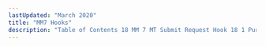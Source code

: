 ```yaml
---
lastUpdated: "March 2020"
title: "MM7 Hooks"
description: "Table of Contents 18 MM 7 MT Submit Request Hook 18 1 Purpose 18 2 Interface 18 3 Examples 19 MM 7 MT Submit Response Hook 19 1 Purpose 19 2 Interface 19 3 Examples 20 MM 7 Log Inband Bounce Hook 20 1 Purpose 20 2 Interface 20 3..."
---
```


